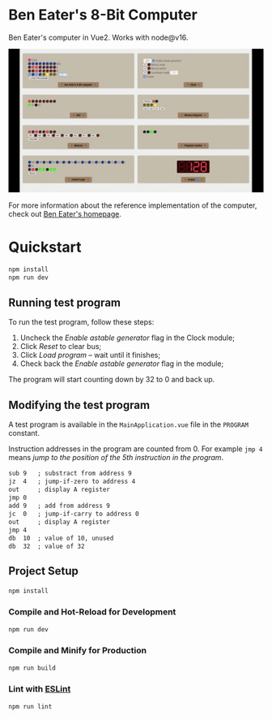 # Ben Eater's 8-Bit Computer

Ben Eater's computer in Vue2. Works with node@v16.

![Computer in action](computer.gif)

For more information about the reference implementation of the computer, check out [Ben Eater's homepage](https://beneater.net/8bit).

# Quickstart

```
npm install
npm run dev
```

## Running test program

To run the test program, follow these steps:

1. Uncheck the *Enable astable generator* flag in the Clock module;
2. Click *Reset* to clear bus;
3. Click *Load program* – wait until it finishes;
4. Check back the *Enable astable generator* flag in the module;

The program will start counting down by 32 to 0 and back up.

## Modifying the test program

A test program is available in the `MainApplication.vue` file in the `PROGRAM` constant.

Instruction addresses in the program are counted from 0. For example `jmp 4` means *jump to the position of the 5th instruction in the program*.

```assembly
sub 9   ; substract from address 9
jz  4   ; jump-if-zero to address 4
out     ; display A register
jmp 0
add 9   ; add from address 9
jc  0   ; jump-if-carry to address 0
out     ; display A register
jmp 4
db  10  ; value of 10, unused
db  32  ; value of 32
```

## Project Setup

```sh
npm install
```

### Compile and Hot-Reload for Development

```sh
npm run dev
```

### Compile and Minify for Production

```sh
npm run build
```

### Lint with [ESLint](https://eslint.org/)

```sh
npm run lint
```


